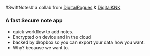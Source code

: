 #SwiftNotes#
a collab from [DigitalRogues](https://bitbucket.org/digitalrogues "DigitalRogues") & [DigitalKNK](https://bitbucket.org/digitalknk "DigitalKNK")


### A fast Secure note app ###

* quick workflow to add notes.
* Encrypted on device and in the cloud
* backed by dropbox so you can export your data how you want.
* Why? because we want to.